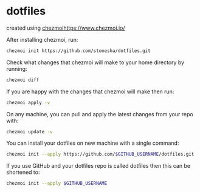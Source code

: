 # dotfiles

created using [chezmoi](https://www.chezmoi.io/)https://www.chezmoi.io/

After installing chezmoi, run:
```bash
chezmoi init https://github.com/stonesha/dotfiles.git
```
Check what changes that chezmoi will make to your home directory by running:
```bash
chezmoi diff
```
If you are happy with the changes that chezmoi will make then run:
```bash
chezmoi apply -v
```
On any machine, you can pull and apply the latest changes from your repo with:
```bash
chezmoi update -v
```

You can install your dotfiles on new machine with a single command:
```bash
chezmoi init --apply https://github.com/$GITHUB_USERNAME/dotfiles.git
```
If you use GitHub and your dotfiles repo is called dotfiles then this can be shortened to:
```bash
chezmoi init --apply $GITHUB_USERNAME
```
